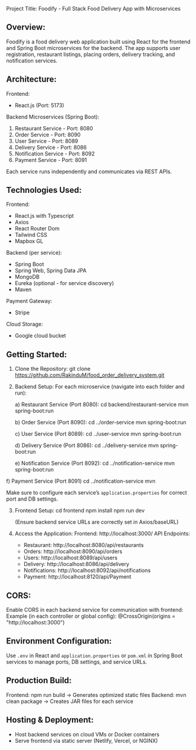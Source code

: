Project Title: Foodify - Full Stack Food Delivery App with Microservices

Overview:
---------
Foodify is a food delivery web application built using React for the frontend and Spring Boot microservices for the backend. The app supports user registration, restaurant listings, placing orders, delivery tracking, and notification services.

Architecture:
-------------
Frontend:
- React.js (Port: 5173)

Backend Microservices (Spring Boot):
1. Restaurant Service   - Port: 8080
2. Order Service        - Port: 8090
3. User Service         - Port: 8089
4. Delivery Service     - Port: 8086
5. Notification Service - Port: 8092
6. Payment Service      - Port: 8091

Each service runs independently and communicates via REST APIs.

Technologies Used:
------------------
Frontend:
- React.js with Typescript
- Axios
- React Router Dom
- Tailwind CSS
- Mapbox GL

Backend (per service):
- Spring Boot
- Spring Web, Spring Data JPA
- MongoDB
- Eureka (optional - for service discovery)
- Maven

Payment Gateway:
- Stripe

Cloud Storage:
- Google cloud bucket

Getting Started:
----------------

1. Clone the Repository:
   git clone https://github.com/RakinduM/food_order_delivery_system.git

2. Backend Setup:
   For each microservice (navigate into each folder and run):

   a) Restaurant Service (Port 8080):
      cd backend/restaurant-service
      mvn spring-boot:run

   b) Order Service (Port 8090):
      cd ../order-service
      mvn spring-boot:run

   c) User Service (Port 8089):
      cd ../user-service
      mvn spring-boot:run

   d) Delivery Service (Port 8086):
      cd ../delivery-service
      mvn spring-boot:run

   e) Notification Service (Port 8092):
      cd ../notification-service
      mvn spring-boot:run

f) Payment Service (Port 8091)
cd ../notification-service
mvn 

   Make sure to configure each service’s `application.properties` for correct port and DB settings.

3. Frontend Setup:
   cd frontend
   npm install
   npm run dev

   (Ensure backend service URLs are correctly set in Axios/baseURL)

4. Access the Application:
   Frontend: http://localhost:3000/
   API Endpoints: 
     - Restaurant: http://localhost:8080/api/restaurants
     - Orders: http://localhost:8090/api/orders
     - Users: http://localhost:8089/api/users
     - Delivery: http://localhost:8086/api/delivery
     - Notifications: http://localhost:8092/api/notifications
     - Payment: http://localhost:8120/api/Payment

CORS:
-----
Enable CORS in each backend service for communication with frontend:
Example (in each controller or global config):
  @CrossOrigin(origins = "http://localhost:3000")

Environment Configuration:
--------------------------
Use `.env` in React and `application.properties` or `pom.xml` in Spring Boot services to manage ports, DB settings, and service URLs.

Production Build:
-----------------
Frontend:
  npm run build → Generates optimized static files
Backend:
  mvn clean package → Creates JAR files for each service

Hosting & Deployment:
---------------------
- Host backend services on cloud VMs or Docker containers
- Serve frontend via static server (Netlify, Vercel, or NGINX)

